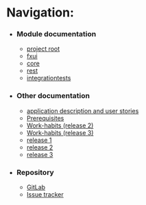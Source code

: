 # Navigation:

- ### **Module documentation**
    - [project root](/../README.md)
    - [fxui](../eventplanner/fxui/README.md)
    - [core](../eventplanner/core/README.md)
    - [rest](../eventplanner/rest/README.md)
    - [integrationtests](../eventplanner/integrationtests/README.md)
- ### **Other documentation**
    - [application description and user stories](../eventplanner/README.md)
    - [Prerequisites](prerequisites.md)
    - [Work-habits (release 2)](release2/work-habits.md)
    - [Work-habits (release 3)](release3/updated%20work-habits.md)
    - [release 1](release1/release1.md)
    - [release 2](release2/release2.md)
    - [release 3](release3/release3.md)
- ### **Repository**
    - [GitLab](https://gitlab.stud.idi.ntnu.no/it1901/groups-2022/gr2225/gr2225)
    - [Issue tracker](https://gitlab.stud.idi.ntnu.no/it1901/groups-2022/gr2225/gr2225/-/issues)